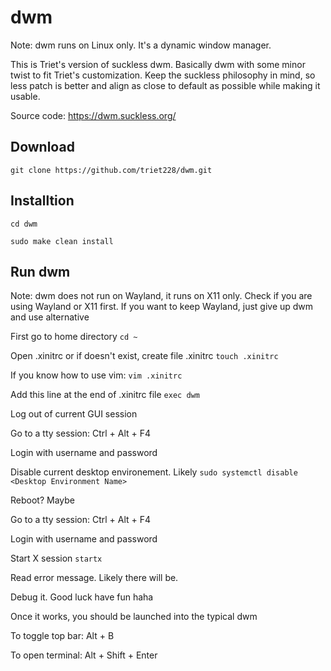 # dwm
Note: dwm runs on Linux only. It's a dynamic window manager.

This is Triet's version of suckless dwm. Basically dwm with some minor twist to fit Triet's customization. Keep the suckless philosophy in mind, so less patch is better and align as close to default as possible while making it usable.

Source code: https://dwm.suckless.org/


## Download
```git clone https://github.com/triet228/dwm.git```
## Installtion
```cd dwm``` 

```sudo make clean install```

## Run dwm

Note: dwm does not run on Wayland, it runs on X11 only. Check if you are using Wayland or X11 first. If you want to keep Wayland, just give up dwm and use alternative


First go to home directory ```cd ~```

Open .xinitrc or if doesn't exist, create file .xinitrc ```touch .xinitrc```

If you know how to use vim: ```vim .xinitrc```


Add this line at the end of .xinitrc file ```exec dwm```


Log out of current GUI session


Go to a tty session: Ctrl + Alt + F4


Login with username and password


Disable current desktop environement. Likely ```sudo systemctl disable <Desktop Environment Name>``` 


Reboot? Maybe


Go to a tty session: Ctrl + Alt + F4


Login with username and password


Start X session ```startx```


Read error message. Likely there will be.


Debug it. Good luck have fun haha


Once it works, you should be launched into the typical dwm


To toggle top bar: Alt + B


To open terminal: Alt + Shift + Enter
